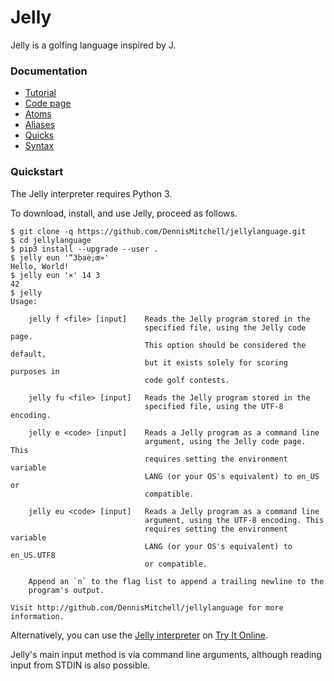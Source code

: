 # Jelly

Jelly is a golfing language inspired by J.

### Documentation

* [Tutorial]
* [Code page]
* [Atoms]
* [Aliases]
* [Quicks]
* [Syntax]

### Quickstart

The Jelly interpreter requires Python 3.

To download, install, and use Jelly, proceed as follows.

```
$ git clone -q https://github.com/DennisMitchell/jellylanguage.git
$ cd jellylanguage
$ pip3 install --upgrade --user .
$ jelly eun '“3ḅaė;œ»'
Hello, World!
$ jelly eun '×' 14 3
42
$ jelly
Usage:

    jelly f <file> [input]    Reads the Jelly program stored in the
                              specified file, using the Jelly code page.
                              This option should be considered the default,
                              but it exists solely for scoring purposes in
                              code golf contests.

    jelly fu <file> [input]   Reads the Jelly program stored in the
                              specified file, using the UTF-8 encoding.

    jelly e <code> [input]    Reads a Jelly program as a command line
                              argument, using the Jelly code page. This
                              requires setting the environment variable
                              LANG (or your OS's equivalent) to en_US or
                              compatible.

    jelly eu <code> [input]   Reads a Jelly program as a command line
                              argument, using the UTF-8 encoding. This
                              requires setting the environment variable
                              LANG (or your OS's equivalent) to en_US.UTF8
                              or compatible.

    Append an `n` to the flag list to append a trailing newline to the
    program's output.

Visit http://github.com/DennisMitchell/jellylanguage for more information.
```

Alternatively, you can use the [Jelly interpreter] on [Try It Online].

Jelly's main input method is via command line arguments, although reading input from STDIN is also possible.

[Atoms]: https://github.com/DennisMitchell/jellylanguage/wiki/Atoms
[Code page]: https://github.com/DennisMitchell/jellylanguage/wiki/Code-page
[Jelly interpreter]: https://tio.run/#jelly
[Quicks]: https://github.com/DennisMitchell/jellylanguage/wiki/Quicks
[Aliases]: https://github.com/DennisMitchell/jellylanguage/wiki/Aliases
[Syntax]: https://github.com/DennisMitchell/jellylanguage/wiki/Syntax
[Try It Online]: https://tryitonline.net
[Tutorial]: https://github.com/DennisMitchell/jellylanguage/wiki/Tutorial
